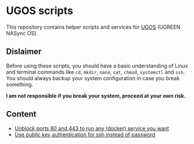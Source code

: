 # UGOS scripts

This repository contains helper scripts and services for [UGOS](https://nas.ugreen.com/pages/operating-system) (UGREEN NASync OS).

## Dislaimer

Before using these scripts, you should have a basic understanding of Linux and terminal commands like `cd`, `mkdir`, `nano`, `cat`, `chmod`, `systemctl` and `ssh`. You should always backup your system configuration in case you break something. 

**I am not responsible if you break your system, proceed at your own risk.**

## Content 

* [Unblock ports 80 and 443 to run any (docker) service you want](unblock_ports)
* [Use public key authentication for ssh instead of password](ssh_public_key)
